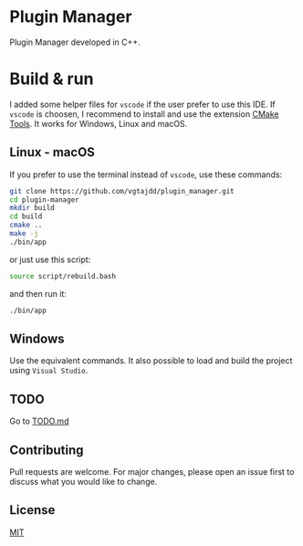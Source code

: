 # Plugin Manager
Plugin Manager developed in C++.

# Build & run

I added some helper files for ```vscode``` if the user prefer to use this IDE. If ```vscode``` is choosen, I recommend to install and use the extension [CMake Tools](https://marketplace.visualstudio.com/items?itemName=ms-vscode.cmake-tools). It works for Windows, Linux and macOS.

## Linux - macOS

If you prefer to use the terminal instead of ```vscode```, use these commands:

```bash
git clone https://github.com/vgtajdd/plugin_manager.git
cd plugin-manager
mkdir build
cd build
cmake ..
make -j
./bin/app
```
or just use this script:

```bash
source script/rebuild.bash
```
and then run it:
```bash
./bin/app
```
## Windows

Use the equivalent commands. It also possible to load and build the project using ```Visual Studio```.

## TODO
Go to [TODO.md](TODO.md)

## Contributing

Pull requests are welcome. For major changes, please open an issue first to discuss what you would like to change.

## License

[MIT](https://choosealicense.com/licenses/mit/)
